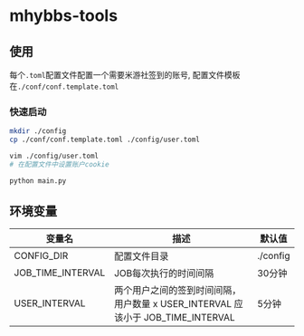 # mhybbs-tools

## 使用

每个`.toml`配置文件配置一个需要米游社签到的账号, 配置文件模板在`./conf/conf.template.toml`

### 快速启动

```sh
mkdir ./config
cp ./conf/conf.template.toml ./config/user.toml

vim ./config/user.toml
# 在配置文件中设置账户cookie

python main.py
```

## 环境变量

| 变量名 | 描述 | 默认值 |
| ----- | ----- | ----- |
| CONFIG_DIR | 配置文件目录 | ./config
| JOB_TIME_INTERVAL | JOB每次执行的时间间隔 | 30分钟
| USER_INTERVAL | 两个用户之间的签到时间间隔，用户数量 x USER_INTERVAL 应该小于 JOB_TIME_INTERVAL | 5分钟
